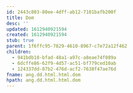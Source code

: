 ```yaml
---
id: 2443c803-80ee-4dff-ab12-7101bafb200f
title: Dom
desc: ''
updated: 1612940921594
created: 1612940921594
stub: true
parent: 1f6ffc95-7829-4610-8967-c7e72a12f462
children:
  - 941bdb18-bfad-48a1-a97c-a8eae74f089a
  - 6dcffe86-62f9-4d57-ac51-bf779ced10ab
  - 124337dd-87b2-476d-acf2-7638f47ae76d
fname: ang.dd.html.html.dom
hpath: ang.dd.html.html.dom
---
```



